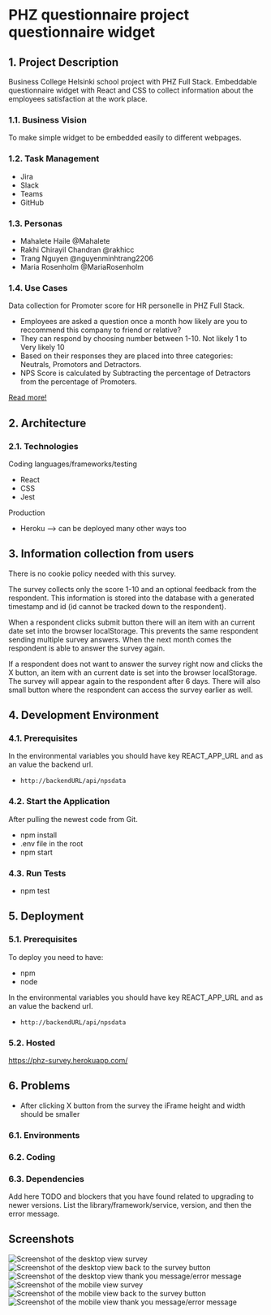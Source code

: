 # PHZ questionnaire project questionnaire widget

## 1. Project Description

Business College Helsinki school project with PHZ Full Stack. Embeddable questionnaire widget with React and CSS to collect information about the employees satisfaction at the work place.

### 1.1. Business Vision

To make simple widget to be embedded easily to different webpages.

### 1.2. Task Management

- Jira
- Slack
- Teams
- GitHub

### 1.3. Personas

- Mahalete Haile @Mahalete
- Rakhi Chirayil Chandran @rakhicc
- Trang Nguyen @nguyenminhtrang2206
- Maria Rosenholm @MariaRosenholm

### 1.4. Use Cases

Data collection for Promoter score for HR personelle in PHZ Full Stack.

- Employees are asked a question once a month how likely are you to reccommend this company to friend or relative?
- They can respond by choosing number between 1-10. Not likely 1 to Very likely 10
- Based on their responses they are placed into three categories: Neutrals, Promotors and Detractors.
- NPS Score is calculated by Subtracting the percentage of Detractors from the percentage of Promoters.

[Read more!](https://www.netpromoter.com/know/)

## 2. Architecture

### 2.1. Technologies

Coding languages/frameworks/testing

- React
- CSS
- Jest

Production

- Heroku --> can be deployed many other ways too

## 3. Information collection from users

There is no cookie policy needed with this survey.

The survey collects only the score 1-10 and an optional feedback from the respondent. This information is stored into the database with a generated timestamp and id (id cannot be tracked down to the respondent).

When a respondent clicks submit button there will an item with an current date set into the browser localStorage. This prevents the same respondent sending multiple survey answers. When the next month comes the respondent is able to answer the survey again.

If a respondent does not want to answer the survey right now and clicks the X button, an item with an current date is set into the browser localStorage. The survey will appear again to the respondent after 6 days. There will also small button where the respondent can access the survey earlier as well.

## 4. Development Environment

### 4.1. Prerequisites

In the environmental variables you should have key REACT_APP_URL and as an value the backend url.

- `http://backendURL/api/npsdata`

### 4.2. Start the Application

After pulling the newest code from Git.

- npm install
- .env file in the root
- npm start

### 4.3. Run Tests

- npm test

## 5. Deployment

### 5.1. Prerequisites

To deploy you need to have:

- npm
- node

In the environmental variables you should have key REACT_APP_URL and as an value the backend url.

- `http://backendURL/api/npsdata`

### 5.2. Hosted

https://phz-survey.herokuapp.com/

## 6. Problems

- After clicking X button from the survey the iFrame height and width should be smaller

### 6.1. Environments

### 6.2. Coding

### 6.3. Dependencies

Add here TODO and blockers that you have found related to upgrading to newer versions.
List the library/framework/service, version, and then the error message.

## Screenshots

![Screenshot of the desktop view survey](./screenshots/desktopsurvey.png)
![Screenshot of the desktop view back to the survey button](./screenshots/desktopbutton.png)
![Screenshot of the desktop view thank you message/error message](./screenshots/desktopmessage.png)
![Screenshot of the mobile view survey](./screenshots/mobilesurvey.jpg)
![Screenshot of the mobile view back to the survey button](./screenshots/mobilebutton.jpg)
![Screenshot of the mobile view thank you message/error message](./screenshots/mobilemessage.jpg)
